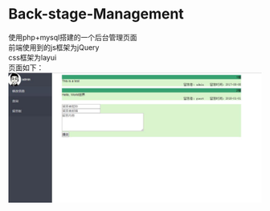 # Back-stage-Management
使用php+mysql搭建的一个后台管理页面<br>
前端使用到的js框架为jQuery<br>
css框架为layui<br>
页面如下：
![Alt text](https://github.com/BrucessKING/Back-stage-Management/blob/master/upload/%E8%AF%B4%E6%98%8E%E5%9B%BE%E7%89%871.jpg)
